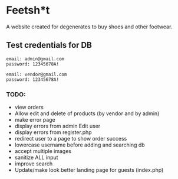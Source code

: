 # Feetsh*t

A website created for degenerates to buy shoes and other footwear. 


## Test credentials for DB
```
email: admin@gmail.com
password: 12345678A!

email: vendor@gmail.com
password: 12345678A!
``````

### TODO:
- view orders
- Allow edit and delete of products (by vendor and by admin)
- make error page
- display errors from admin Edit user
- display errors from register.php
- redirect user to a page to show order success 
- lowercase username before adding and searching db
- accept multiple images
- sanitize ALL input 
- improve search
- Update/make look better landing page for guests (index.php)
